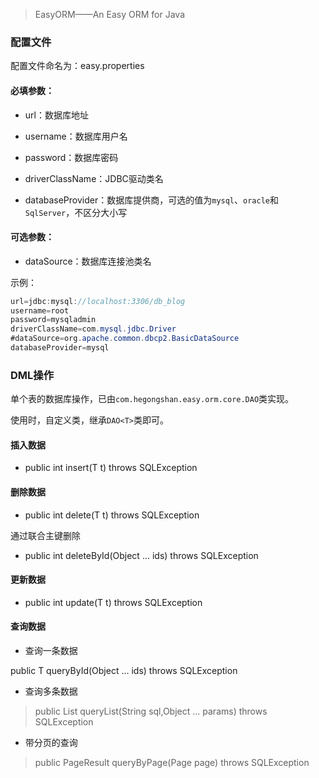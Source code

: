 > EasyORM——An Easy ORM for Java

### 配置文件

配置文件命名为：easy.properties

#### 必填参数：

* url：数据库地址
* username：数据库用户名
* password：数据库密码
* driverClassName：JDBC驱动类名

* databaseProvider：数据库提供商，可选的值为`mysql`、`oracle`和`SqlServer`，不区分大小写

#### 可选参数：

* dataSource：数据库连接池类名

示例：

```java
url=jdbc:mysql://localhost:3306/db_blog
username=root
password=mysqladmin
driverClassName=com.mysql.jdbc.Driver
#dataSource=org.apache.common.dbcp2.BasicDataSource
databaseProvider=mysql
```

### DML操作

单个表的数据库操作，已由`com.hegongshan.easy.orm.core.DAO`类实现。

使用时，自定义类，继承`DAO<T>`类即可。

#### 插入数据

* public int insert(T t) throws SQLException

#### 删除数据

* public int delete(T t) throws SQLException

通过联合主键删除

* public int deleteById(Object ... ids) throws SQLException

#### 更新数据

* public int update(T t) throws SQLException

#### 查询数据

* 查询一条数据

public T queryById(Object ... ids) throws SQLException

* 查询多条数据

> public List<T> queryList(String sql,Object ... params) throws SQLException

* 带分页的查询

> public PageResult<T> queryByPage(Page page) throws SQLException

